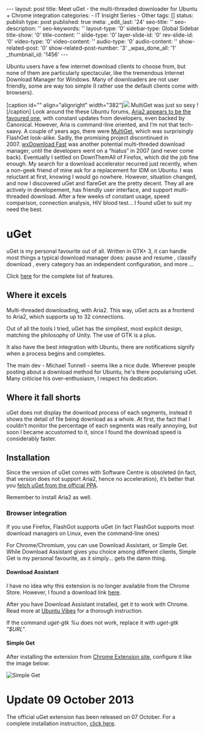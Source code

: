 --- layout: post title: Meet uGet - the multi-threaded downloader for
Ubuntu + Chrome integration categories: - IT Insight Series - Other
tags: [] status: publish type: post published: true meta: \_edit\_last:
'24' seo-title: '' seo-description: '' seo-keywords: '' layout-type: '0'
sidebar-type: Global Sidebar title-show: '0' title-content: ''
slide-type: '0' layer-slide-id: '0' rev-slide-id: '0' video-type: '0'
video-content: '' audio-type: '0' audio-content: '' show-related-post:
'0' show-related-post-number: '3' \_wpas\_done\_all: '1'
\_thumbnail\_id: '1456' ---

Ubuntu users have a few internet download clients to choose from, but
none of them are particularly spectacular, like the tremendous Internet
Download Manager for Windows. Many of downloaders are not user friendly,
some are way too simple (I rather use the default clients come with
browsers).

[caption id="" align="alignright"
width="382"]![](http://cdn.alternativeto.net/s/711b93bb-7ede-df11-aa71-0200d897d049_1_full.png)
MultiGet was just so sexy ![/caption] Look around the these Ubuntu
forums, [Aria2 appears to be the favoured
one](http://askubuntu.com/questions/180397/what-is-the-best-downloading-program-for-ubuntu),
with constant updates from developers, even backed by Canonical.
However, Aria is command-line oriented, and I’m not that tech-saavy. A
couple of years ago, there
were [MultiGet](http://multiget.sourceforge.net/), which was
surprisingly FlashGet look-alike. Sadly, the promising project
discontinued in 2007. [wxDownload
Fast](http://dfast.sourceforge.net/) was another potential multi-threded
download manager, until the developers went on a “hiatus” in 2007 (and
never come back). Eventually I settled on DownThemAll of Firefox, which
did the job fine enough. My search for a download accelerator recurred
just recently, when a non-geek friend of mine ask for a replacement for
IDM on Ubuntu. I was reluctant at first, knowing I would go nowhere.
However, situation changed, and now I discovered uGet and flareGet are
the pretty decent. They all are actively in developement, has friendly
user interface, and support multi-threaded download. After a few weeks
of constant usage, speed comparison, connection analysis, HIV blood
test... I found uGet to suit my need the best.

# uGet

uGet is my personal favourite out of all. Written in GTK+ 3, it can
handle most things a typical download manager does: pause and resume ,
classify download , every category has an independent configuration, and
more …

Click [here](http://uget.visuex.com/features) for the complete list of
features.

## Where it excels

Multi-threaded downloading, with Aria2. This way, uGet acts as a
frontend to Aria2, which supports up to 32 connections.

Out of all the tools I tried, uGet has the simpliest, most explicit
design, matching the philosophy of Unity. The use of GTK is a plus.

It also have the best integration with Ubuntu, there are notifications
signify when a process begins and completes.

The main dev - Michael Tunnell - seems like a nice dude. Wherever people
posting about a download method for Ubuntu, he's there popularising
uGet. Many criticise his over-enthusiasm, I respect his dedication.

## Where it fall shorts

uGet does not display the download process of each segments, instead it
shows the detail of file being download as a whole. At first, the fact
that I couldn’t monitor the percentage of each segments was really
annoying, but soon I became accustomed to it, since I found the download
speed is considerably faster.

## Installation

Since the version of uGet comes with Software Centre is obsoleted (in
fact, that version does not support Aria2, hence no acceleration), it’s
better that you [fetch uGet from the official
PPA](http://uget.visuex.com/downloads).

Remember to install Aria2 as well.

### Browser integration

If you use Firefox, FlashGot supports uGet (in fact FlashGot supports
most download managers on Linux, even the command-line ones)

For Chrome/Chromium, you can use Download Assistant, or Simple Get.
While Download Assistant gives you choice among different clients,
Simple Get is my personal favourite, as it simply... gets the damn
thing.

#### **Download Assistant**

I have no idea why this extension is no longer available from the Chrome
Store. However, I found a download link
[here](http://www.mediafire.com/download/3m4xl539pz3sz7i/download_assistant_5_0_2.crx).

After you have Download Assistant installed, get it to work with Chrome.
Read more at [Ubuntu
Vibes](http://www.ubuntuvibes.com/2011/03/new-chrome-extension-brings-support-for.html)
for a thorough instruction.

If the command *uget-gtk %u* does not work, replace it with *uget-gtk
"\$URL"*.

#### **Simple Get**

After installing the extension from [Chrome Extension
site](http://www.chromeextensions.org/other/simple-get/), configure it
like the image below:

![Simple
Get](http://rmitc.org/wp-content/uploads/2013/06/Simple-Get.png)

# Update 09 October 2013

The official uGet extension has been released on 07 October. For a
complete installation instruction, [click
here](http://ugetdm.com/blog/6-news/31-uget-extension-for-chromechromium-is-now-available).
